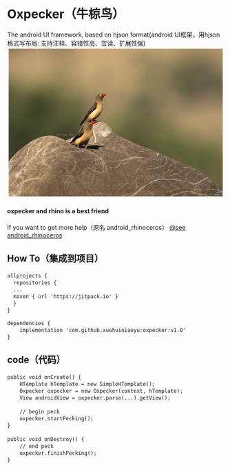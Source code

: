 # Oxpecker（牛椋鸟）
The android UI framework, based on hjson format(android UI框架，用hjson格式写布局: 支持注释、容错性高、宜读、扩展性强)
![](timg.jpg)

#### oxpecker and rhino is a best friend

If you want to get more help（原名 android_rhinoceros） [@see android_rhinoceros](https://github.com/xuehuiniaoyu/android_rhinoceros)

## How To（集成到项目）
```
allprojects {
  repositories {
  ...
  maven { url 'https://jitpack.io' }
  }
}
```
```
dependencies {
	implementation 'com.github.xuehuiniaoyu:oxpecker:v1.0'
}
```
## code（代码）
```
public void onCreate() {
	HTemplate hTemplate = new SimpleHTemplate();
    Oxpecker oxpecker = new Oxpecker(context, hTemplate);
    View androidView = oxpecker.parse(...).getView();

    // begin peck
    oxpecker.startPecking();
}

public void onDestroy() {
	// end peck
	oxpecker.finishPecking();
}
```
